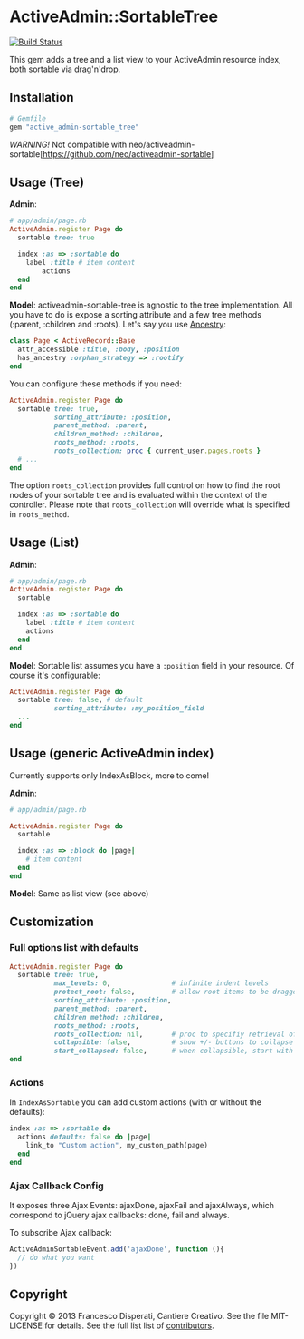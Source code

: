 # ActiveAdmin::SortableTree

[![Build Status](https://travis-ci.org/zorab47/active_admin-sortable_tree.svg?branch=master)](https://travis-ci.org/zorab47/active_admin-sortable_tree)

This gem adds a tree and a list view to your ActiveAdmin resource index, both
sortable via drag'n'drop.


## Installation

```ruby
# Gemfile
gem "active_admin-sortable_tree"
```

*WARNING!* Not compatible with neo/activeadmin-sortable[https://github.com/neo/activeadmin-sortable]


## Usage (Tree)

**Admin**:

```ruby
# app/admin/page.rb
ActiveAdmin.register Page do
  sortable tree: true

  index :as => :sortable do
    label :title # item content
        actions
  end
end
```

**Model**: activeadmin-sortable-tree is agnostic to the tree implementation. All
you have to do is expose a sorting attribute and a few tree methods (:parent,
:children and :roots).  Let's say you use
[Ancestry](https://github.com/stefankroes/ancestry):

```ruby
class Page < ActiveRecord::Base
  attr_accessible :title, :body, :position
  has_ancestry :orphan_strategy => :rootify
end
```

You can configure these methods if you need:

```ruby
ActiveAdmin.register Page do
  sortable tree: true,
           sorting_attribute: :position,
           parent_method: :parent,
           children_method: :children,
           roots_method: :roots,
           roots_collection: proc { current_user.pages.roots }
  # ...
end
```

The option `roots_collection` provides full control on how to find the root
nodes of your sortable tree and is evaluated within the context of the
controller. Please note that `roots_collection` will override what is specified
in `roots_method`.

## Usage (List)

**Admin**:
```ruby
# app/admin/page.rb
ActiveAdmin.register Page do
  sortable

  index :as => :sortable do
    label :title # item content
    actions
  end
end
```

**Model**: Sortable list assumes you have a `:position` field in your resource.
Of course it's configurable:

```ruby
ActiveAdmin.register Page do
  sortable tree: false, # default
           sorting_attribute: :my_position_field
  ...
end
```


## Usage (generic ActiveAdmin index)

Currently supports only IndexAsBlock, more to come!

**Admin**:
```ruby
# app/admin/page.rb

ActiveAdmin.register Page do
  sortable

  index :as => :block do |page|
    # item content
  end
end
```

**Model**: Same as list view (see above)


## Customization

### Full options list with defaults

```ruby
ActiveAdmin.register Page do
  sortable tree: true,
           max_levels: 0,               # infinite indent levels
           protect_root: false,         # allow root items to be dragged
           sorting_attribute: :position,
           parent_method: :parent,
           children_method: :children,
           roots_method: :roots,
           roots_collection: nil,       # proc to specifiy retrieval of roots
           collapsible: false,          # show +/- buttons to collapse children
           start_collapsed: false,      # when collapsible, start with all roots collapsed
end
```


### Actions

In `IndexAsSortable` you can add custom actions (with or without the defaults):

```ruby
index :as => :sortable do
  actions defaults: false do |page|
    link_to "Custom action", my_custon_path(page)
  end
end
```


### Ajax Callback Config

It exposes three Ajax Events: ajaxDone, ajaxFail and ajaxAlways, which
correspond to jQuery ajax callbacks: done, fail and always.

To subscribe Ajax callback:

```javascript
ActiveAdminSortableEvent.add('ajaxDone', function (){
  // do what you want
})
```

## Copyright

Copyright © 2013 Francesco Disperati, Cantiere Creativo. See the file
MIT-LICENSE for details. See the full list list of
[contributors](https://github.com/nebirhos/activeadmin-sortable-tree/graphs/contributors).
